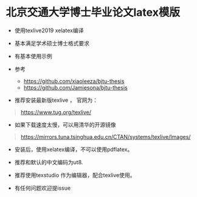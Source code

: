 # 北京交通大学博士毕业论文latex模版

- 使用texlive2019  xelatex编译
- 基本满足学术硕士博士格式要求
- 有基本使用示例
- 参考
    - https://github.com/xiaoleeza/bjtu-thesis
    - https://github.com/Jamiesona/bjtu-thesis

- 推荐安装最新版texlive ， 官网为：

> https://www.tug.org/texlive/

- 如果下载速度太慢，可以用清华的开源镜像
> https://mirrors.tuna.tsinghua.edu.cn/CTAN/systems/texlive/Images/

- 安装后，使用xelatex编译，不可以使用pdflatex。

- 推荐和默认的中文编码为ut8.
- 推荐使用texstudio 作为编辑器，配合texlive使用。
- 有任何问题欢迎提issue
